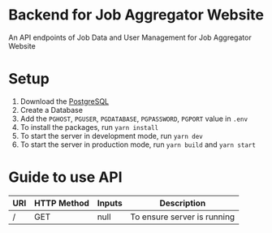 # Backend for Job Aggregator Website

An API endpoints of Job Data and User Management for Job Aggregator Website

# Setup

1. Download the [PostgreSQL](https://www.postgresql.org/)
2. Create a Database
3. Add the `PGHOST`, `PGUSER`, `PGDATABASE`, `PGPASSWORD`, `PGPORT` value in `.env`
4. To install the packages, run `yarn install`
5. To start the server in development mode, run `yarn dev`
6. To start the server in production mode, run `yarn build` and `yarn start`

# Guide to use API

| URI | HTTP Method | Inputs | Description                 |
| --- | ----------- | ------ | --------------------------- |
| /   | GET         | null   | To ensure server is running |
